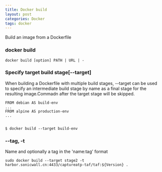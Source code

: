 ```yaml
---
title: Docker build
layout: post
categories: Docker
tags: docker
---
```

Build an image from a Dockerfile

### docker build
`docker build [option] PATH | URL | -`  
 

### Specify target build stage[--target]  
When building a Dockerfile with multiple build stages, --target can be used to specify an intermediate build stage by name as a final stage for the resulting image.Commadn after the target stage will be skipped.

    FROM debian AS build-env
    ...
    FROM alpine AS production-env  
    ...
    

    $ docker build --target build-env

### --tag, -t
Name and optionally a tag in the 'name:tag' format

    sudo docker build --target stage2 -t harbor.sonicwall.cn:4433/captureatp-taf/taf:${Version} .